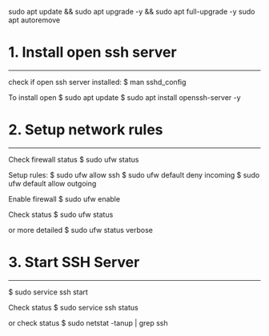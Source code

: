 sudo apt update && sudo apt upgrade -y && sudo apt full-upgrade -y
sudo apt autoremove

# 1. Install open ssh server
-----------------------
check if open ssh server installed:
$ man sshd_config

To install open 
$ sudo apt update
$ sudo apt install openssh-server -y

# 2. Setup network rules
--------
Check firewall status
$ sudo ufw status

Setup rules:
$ sudo ufw allow ssh
$ sudo ufw default deny incoming
$ sudo ufw default allow outgoing

Enable firewall
$ sudo ufw enable

Check status
$ sudo ufw status

or more detailed
$ sudo ufw status verbose

# 3. Start SSH Server
-------------------
$ sudo service ssh start

Check status
$ sudo service ssh status

or check status
$ sudo netstat -tanup | grep ssh
